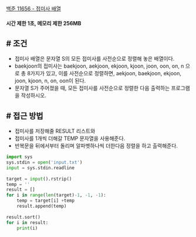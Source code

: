 
[백준 11656 - 접미사 배열](https://www.acmicpc.net/problem/11656)

#### **시간 제한 1초, 메모리 제한 256MB**

## **# 조건**

- 접미사 배열은 문자열 S의 모든 접미사를 사전순으로 정렬해 놓은 배열이다.
- baekjoon의 접미사는 baekjoon, aekjoon, ekjoon, kjoon, joon, oon, on, n 으로 총 8가지가 있고, 이를 사전순으로 정렬하면, aekjoon, baekjoon, ekjoon, joon, kjoon, n, on, oon이 된다.
- 문자열 S가 주어졌을 때, 모든 접미사를 사전순으로 정렬한 다음 출력하는 프로그램을 작성하시오.


## **# 접근 방법**

- 접미사를 저장해줄 RESULT 리스트와
- 접미사를 1개씩 더해갈 TEMP 문자열을 사용해준다.
- 반복문을 뒤에서부터 돌리며 알파벳하나씩 더한다음 정렬을 하고 출력해준다.

```python
import sys  
sys.stdin = open('input.txt')  
input = sys.stdin.readline  
  
target = input().rstrip()  
temp = ''  
result = []  
for i in range(len(target)-1, -1, -1):  
    temp = target[i] +temp  
    result.append(temp)  
  
result.sort()  
for i in result:  
    print(i)
```